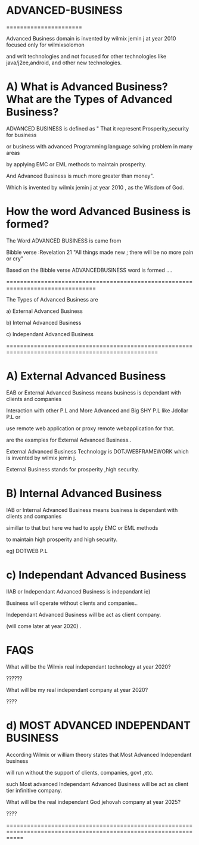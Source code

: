 # ADVANCED-BUSINESS
======================


Advanced  Business domain  is  invented  by  wilmix jemin j  at  year  2010  focused  only  for    wilmixsolomon

and  writ  technologies  and  not  focused  for  other  technologies  like  java/j2ee,android,  and  other  new  technologies.



A) What  is  Advanced Business?  What  are  the  Types of Advanced Business?
==============================================================================

ADVANCED BUSINESS  is defined  as " That  it represent  Prosperity,security for business

or  business  with advanced  Programming  language solving  problem in many areas

by  applying EMC or  EML methods  to  maintain prosperity.

And  Advanced  Business  is much more  greater  than money".

Which   is  invented  by  wilmix jemin j  at  year  2010 ,  as  the  Wisdom  of  God.


How   the  word   Advanced  Business   is  formed?
=====================================================

The  Word   ADVANCED BUSINESS   is   came   from  

Bibble verse :Revelation  21  "All  things   made  new   ;  there  will be no more  pain  or cry"


Based   on  the  Bibble  verse   ADVANCEDBUSINESS word   is  formed  ....


================================================================================


The  Types of Advanced Business  are


a)  External Advanced  Business

b) Internal Advanced Business 

c) Independant  Advanced  Business

==================================================================================================



A) External  Advanced  Business
===============================

EAB or  External  Advanced  Business means  business  is  dependant  with clients  and companies

Interaction  with other  P.L  and  More  Advanced  and Big SHY P.L like  Jdollar P.L or 


 use  remote web  application or  proxy  remote webapplication for  that.



are  the  examples  for  External  Advanced Business..

External  Advanced Business  Technology  is DOTJWEBFRAMEWORK  which is  invented  by  wilmix jemin j.


External  Business stands   for  prosperity ,high  security.



B) Internal  Advanced Business
===============================

IAB or Internal  Advanced Business  means  business  is  dependant  with clients  and companies

simillar  to that  but   here  we had to apply  EMC or  EML methods

to maintain  high prosperity  and  high security.

eg) DOTWEB P.L


c) Independant  Advanced  Business
===================================


IIAB or Independant  Advanced  Business  is  indepandant  ie)


Business  will  operate   without clients  and  companies..


Independant  Advanced Business  will be  act  as client  company.


(will   come  later   at year  2020) .

FAQS
====
What   will   be  the  Wilmix real independant technology  at  year  2020?

??????

What   will   be my real independant company  at  year  2020?

????



d)  MOST ADVANCED  INDEPENDANT  BUSINESS
 =======================================

According   Wilmix  or  william   theory  states    that    Most  Advanced   Independant  business

will   run  without  the  support   of  clients,  companies,  govt  ,etc.

such   Most advanced  Independant  Advanced Business  will be  act  as client tier infinitive  company.


What   will   be the  real independant  God jehovah   company  at  year  2025?

????

=================================================================================================================







